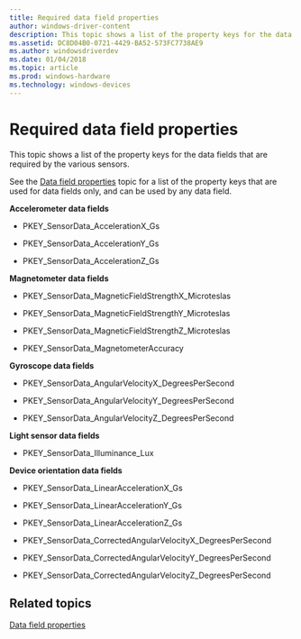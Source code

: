 ```yaml
---
title: Required data field properties
author: windows-driver-content
description: This topic shows a list of the property keys for the data fields that are required by the various sensors.
ms.assetid: DC8D04B0-0721-4429-BA52-573FC7738AE9
ms.author: windowsdriverdev
ms.date: 01/04/2018
ms.topic: article
ms.prod: windows-hardware
ms.technology: windows-devices
---
```


# Required data field properties


This topic shows a list of the property keys for the data fields that are required by the various sensors.

See the [Data field properties](data-field-properties.md) topic for a list of the property keys that are used for data fields only, and can be used by any data field.

**Accelerometer data fields**

-   PKEY\_SensorData\_AccelerationX\_Gs

-   PKEY\_SensorData\_AccelerationY\_Gs

-   PKEY\_SensorData\_AccelerationZ\_Gs

**Magnetometer data fields**

-   PKEY\_SensorData\_MagneticFieldStrengthX\_Microteslas

-   PKEY\_SensorData\_MagneticFieldStrengthY\_Microteslas

-   PKEY\_SensorData\_MagneticFieldStrengthZ\_Microteslas

-   PKEY\_SensorData\_MagnetometerAccuracy

**Gyroscope data fields**

-   PKEY\_SensorData\_AngularVelocityX\_DegreesPerSecond

-   PKEY\_SensorData\_AngularVelocityY\_DegreesPerSecond

-   PKEY\_SensorData\_AngularVelocityZ\_DegreesPerSecond

**Light sensor data fields**

-   PKEY\_SensorData\_Illuminance\_Lux

**Device orientation data fields**

-   PKEY\_SensorData\_LinearAccelerationX\_Gs

-   PKEY\_SensorData\_LinearAccelerationY\_Gs

-   PKEY\_SensorData\_LinearAccelerationZ\_Gs

-   PKEY\_SensorData\_CorrectedAngularVelocityX\_DegreesPerSecond

-   PKEY\_SensorData\_CorrectedAngularVelocityY\_DegreesPerSecond

-   PKEY\_SensorData\_CorrectedAngularVelocityZ\_DegreesPerSecond

## Related topics


[Data field properties](data-field-properties.md)

 

 






